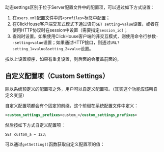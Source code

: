 动态settings区别于位于Server配置文件中的配置项，可以通过如下方式设置：

1. 在`users.xml`配置文件中的`<profiles>`标签中配置；
2. 在ClickHouse客户端交互式模式下通过语句`SET setting=value`设置，或者在使用HTTP协议时在session中设置（需要指定`session_id`）；
3. 查询时设置。如果使用ClickHouse客户端的非交互模式，则使用命令行参数`--setting=value`设置；如果通过HTTP接口，则通过`URL?setting_1=value&setting_2=value`设置。



按以上设置顺序，如果有重复设置，则后面的会覆盖前面的。



## 自定义配置项（Custom Settings）

除以系统预定义的配置项之外，用户可以自定义配置项。（其实这个功能应该叫自定义变量）

自定义配置项都会有个固定的前缀，这个前缀在系统配置文件中定义：

```xml
<custom_settings_prefixes>custom_</custom_settings_prefixes>
```

然后按如下方式自定义配置项：

```
SET custom_a = 123;
```

可以通过`getSetting()`函数获取自定义配置项的值：

